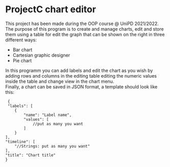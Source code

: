 ProjectC chart editor
===============

This project has been made during the OOP course @ UniPD 2021/2022.
The purpose of this program is to create and manage charts, edit and store them using a table for
edit the graph that can be shown on the right in three different ways:  
- Bar chart  
- Cartesian graphic designer  
- Pie chart  

In this programm you can add labels and edit the chart as you wish by adding rows and columns in the editing table
editing the numeric values inside the table and change view in the chart menu.  
Finally, a chart can be saved in JSON format, a template should look like this:

     {
     "labels": [
        {
            "name": "Label name",
            "values": [
                //put as many you want
            ]
        }
    ],
    "timeline": [
        "//Strings: put as many you want"
    ],
    "title": "Chart title"
    }


